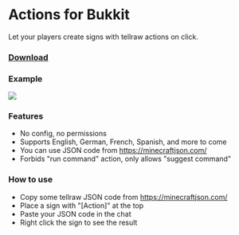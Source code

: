 # Actions for Bukkit

Let your players create signs with tellraw actions on click.

### [Download](https://github.com/saurusmc/actions-bukkit/raw/master/build/libs/actions-1.0.jar)

### Example

![](https://i.gyazo.com/f2df33eca73e66f127face9075eb22f1.png)

### Features

- No config, no permissions
- Supports English, German, French, Spanish, and more to come
- You can use JSON code from https://minecraftjson.com/
- Forbids "run command" action, only allows "suggest command"

### How to use

- Copy some tellraw JSON code from https://minecraftjson.com/
- Place a sign with "[Action]" at the top
- Paste your JSON code in the chat
- Right click the sign to see the result